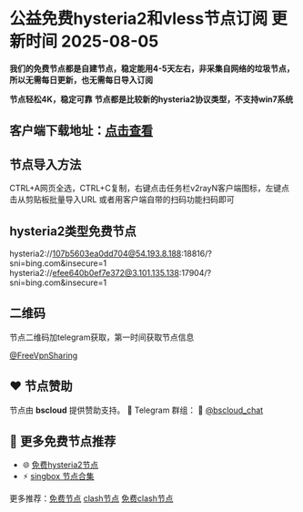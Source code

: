 # 公益免费hysteria2和vless节点订阅  更新时间 2025-08-05

**我们的免费节点都是自建节点，稳定能用4-5天左右，非采集自网络的垃圾节点，所以无需每日更新，也无需每日导入订阅**

**节点轻松4K，稳定可靠**
**节点都是比较新的hysteria2协议类型，不支持win7系统**


## 客户端下载地址：[点击查看](https://doc.kspub.top/3526.html)

## 节点导入方法

CTRL+A网页全选，CTRL+C复制，右键点击任务栏v2rayN客户端图标，左键点击从剪贴板批量导入URL
或者用客户端自带的扫码功能扫码即可

## hysteria2类型免费节点

hysteria2://107b5603ea0dd704@54.193.8.188:18816/?sni=bing.com&insecure=1
hysteria2://efee640b0ef7e372@3.101.135.138:17904/?sni=bing.com&insecure=1

## 二维码

节点二维码加telegram获取，第一时间获取节点信息


[@FreeVpnSharing](https://t.me/FreeVpnSharing)

## ❤️ 节点赞助

节点由 **bscloud** 提供赞助支持。
📢 Telegram 群组：
🔗 [@bscloud_chat](https://t.me/bscloud_chat)


## 🔗 更多免费节点推荐

- 🌐 [免费hysteria2节点](https://github.com/iamsohot6662/freeNodesList)
- ⚡ [singbox 节点合集](https://github.com/iamsohot6662/freeNodesList)
  

更多推荐：[免费节点](https://clashgithub.com)  [clash节点](https://github.com/aiboboxx/clashfree)  [免费clash节点](https://clashbk.github.io/)
